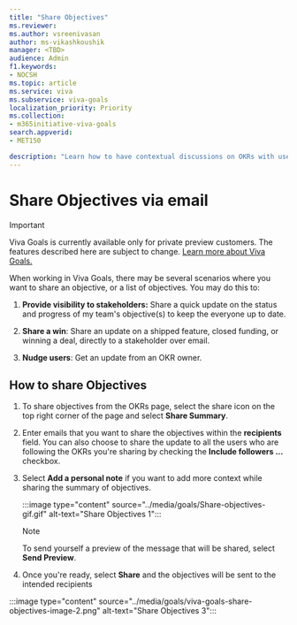 ```yaml
---
title: "Share Objectives"
ms.reviewer: 
ms.author: vsreenivasan
author: ms-vikashkoushik
manager: <TBD>
audience: Admin
f1.keywords:
- NOCSH
ms.topic: article
ms.service: viva
ms.subservice: viva-goals
localization_priority: Priority
ms.collection:  
- m365initiative-viva-goals
search.appverid:
- MET150

description: "Learn how to have contextual discussions on OKRs with users by quickly sharing objectives with a note."
---
```


# Share Objectives via email

> [!IMPORTANT]
> Viva Goals is currently available only for private preview customers. The features described here are subject to change. [Learn more about Viva Goals.](https://go.microsoft.com/fwlink/?linkid=2189933)

When working in Viva Goals, there may be several scenarios where you want to share an objective, or a list of objectives. You may do this to:

1. **Provide visibility to stakeholders:** Share a quick update on the status and progress of my team's objective(s) to keep the everyone up to date.

2. **Share a win**: Share an update on a shipped feature, closed funding, or winning a deal, directly to a stakeholder over email.

3. **Nudge users**: Get an update from an OKR owner.

## How to share Objectives

1. To share objectives from the OKRs page, select the share icon on the top right corner of the page and select **Share Summary**.

2. Enter emails that you want to share the objectives within the **recipients** field. You can also choose to share the update to all the users who are following the OKRs you're sharing by checking the **Include followers ...** checkbox.

3. Select **Add a personal note** if you want to add more context while sharing the summary of objectives.

    :::image type="content" source="../media/goals/Share-objectives-gif.gif" alt-text="Share Objectives 1":::

    > [!NOTE]
    > To send yourself a preview of the message that will be shared, select **Send Preview**.

4. Once you're ready, select **Share** and the objectives will be sent to the intended recipients

:::image type="content" source="../media/goals/viva-goals-share-objectives-image-2.png" alt-text="Share Objectives 3":::
